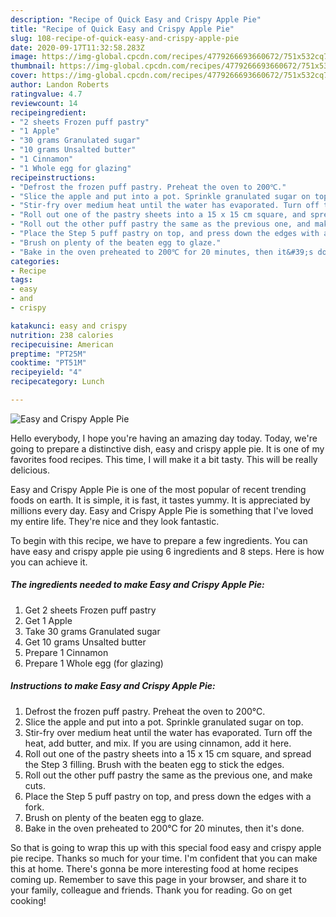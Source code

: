```yaml
---
description: "Recipe of Quick Easy and Crispy Apple Pie"
title: "Recipe of Quick Easy and Crispy Apple Pie"
slug: 108-recipe-of-quick-easy-and-crispy-apple-pie
date: 2020-09-17T11:32:58.283Z
image: https://img-global.cpcdn.com/recipes/4779266693660672/751x532cq70/easy-and-crispy-apple-pie-recipe-main-photo.jpg
thumbnail: https://img-global.cpcdn.com/recipes/4779266693660672/751x532cq70/easy-and-crispy-apple-pie-recipe-main-photo.jpg
cover: https://img-global.cpcdn.com/recipes/4779266693660672/751x532cq70/easy-and-crispy-apple-pie-recipe-main-photo.jpg
author: Landon Roberts
ratingvalue: 4.7
reviewcount: 14
recipeingredient:
- "2 sheets Frozen puff pastry"
- "1 Apple"
- "30 grams Granulated sugar"
- "10 grams Unsalted butter"
- "1 Cinnamon"
- "1 Whole egg for glazing"
recipeinstructions:
- "Defrost the frozen puff pastry. Preheat the oven to 200℃."
- "Slice the apple and put into a pot. Sprinkle granulated sugar on top."
- "Stir-fry over medium heat until the water has evaporated. Turn off the heat, add butter, and mix. If you are using cinnamon, add it here."
- "Roll out one of the pastry sheets into a 15 x 15 cm square, and spread the Step 3 filling. Brush with the beaten egg to stick the edges."
- "Roll out the other puff pastry the same as the previous one, and make cuts."
- "Place the Step 5 puff pastry on top, and press down the edges with a fork."
- "Brush on plenty of the beaten egg to glaze."
- "Bake in the oven preheated to 200℃ for 20 minutes, then it&#39;s done."
categories:
- Recipe
tags:
- easy
- and
- crispy

katakunci: easy and crispy 
nutrition: 238 calories
recipecuisine: American
preptime: "PT25M"
cooktime: "PT51M"
recipeyield: "4"
recipecategory: Lunch

---
```



![Easy and Crispy Apple Pie](https://img-global.cpcdn.com/recipes/4779266693660672/751x532cq70/easy-and-crispy-apple-pie-recipe-main-photo.jpg)

Hello everybody, I hope you're having an amazing day today. Today, we're going to prepare a distinctive dish, easy and crispy apple pie. It is one of my favorites food recipes. This time, I will make it a bit tasty. This will be really delicious.



Easy and Crispy Apple Pie is one of the most popular of recent trending foods on earth. It is simple, it is fast, it tastes yummy. It is appreciated by millions every day. Easy and Crispy Apple Pie is something that I've loved my entire life. They're nice and they look fantastic.


To begin with this recipe, we have to prepare a few ingredients. You can have easy and crispy apple pie using 6 ingredients and 8 steps. Here is how you can achieve it.

##### The ingredients needed to make Easy and Crispy Apple Pie:

1. Get 2 sheets Frozen puff pastry
1. Get 1 Apple
1. Take 30 grams Granulated sugar
1. Get 10 grams Unsalted butter
1. Prepare 1 Cinnamon
1. Prepare 1 Whole egg (for glazing)




##### Instructions to make Easy and Crispy Apple Pie:

1. Defrost the frozen puff pastry. Preheat the oven to 200℃.
1. Slice the apple and put into a pot. Sprinkle granulated sugar on top.
1. Stir-fry over medium heat until the water has evaporated. Turn off the heat, add butter, and mix. If you are using cinnamon, add it here.
1. Roll out one of the pastry sheets into a 15 x 15 cm square, and spread the Step 3 filling. Brush with the beaten egg to stick the edges.
1. Roll out the other puff pastry the same as the previous one, and make cuts.
1. Place the Step 5 puff pastry on top, and press down the edges with a fork.
1. Brush on plenty of the beaten egg to glaze.
1. Bake in the oven preheated to 200℃ for 20 minutes, then it&#39;s done.




So that is going to wrap this up with this special food easy and crispy apple pie recipe. Thanks so much for your time. I'm confident that you can make this at home. There's gonna be more interesting food at home recipes coming up. Remember to save this page in your browser, and share it to your family, colleague and friends. Thank you for reading. Go on get cooking!
